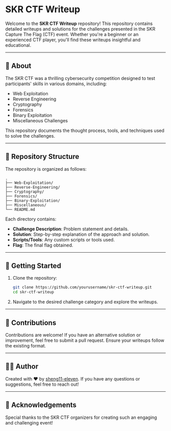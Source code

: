 # SKR CTF Writeup

Welcome to the **SKR CTF Writeup** repository! This repository contains detailed writeups and solutions for the challenges presented in the SKR Capture The Flag (CTF) event. Whether you're a beginner or an experienced CTF player, you'll find these writeups insightful and educational.

---

## 📖 About

The SKR CTF was a thrilling cybersecurity competition designed to test participants' skills in various domains, including:

- Web Exploitation
- Reverse Engineering
- Cryptography
- Forensics
- Binary Exploitation
- Miscellaneous Challenges

This repository documents the thought process, tools, and techniques used to solve the challenges.

---

## 📁 Repository Structure

The repository is organized as follows:

```
.
├── Web-Exploitation/
├── Reverse-Engineering/
├── Cryptography/
├── Forensics/
├── Binary-Exploitation/
├── Miscellaneous/
└── README.md
```

Each directory contains:

- **Challenge Description**: Problem statement and details.
- **Solution**: Step-by-step explanation of the approach and solution.
- **Scripts/Tools**: Any custom scripts or tools used.
- **Flag**: The final flag obtained.

---

## 🚀 Getting Started

1. Clone the repository:
   ```bash
   git clone https://github.com/yourusername/skr-ctf-writeup.git
   cd skr-ctf-writeup
   ```
2. Navigate to the desired challenge category and explore the writeups.

---

## 🤝 Contributions

Contributions are welcome! If you have an alternative solution or improvement, feel free to submit a pull request. Ensure your writeups follow the existing format.

---

## 🧑‍💻 Author

Created with ❤️ by [sheng11-eleven](https://github.com/sheng11-eleven). If you have any questions or suggestions, feel free to reach out!

---

## 🌟 Acknowledgements

Special thanks to the SKR CTF organizers for creating such an engaging and challenging event!
